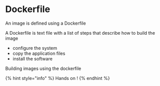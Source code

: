 # Dockerfile

An image is defined using a Dockerfile

A Dockerfile is text file with a list of steps that describe how to build the image

* configure the system
* copy the application files
* install the software

Building images using the dockerfile

{% hint style="info" %}
Hands on !
{% endhint %}



